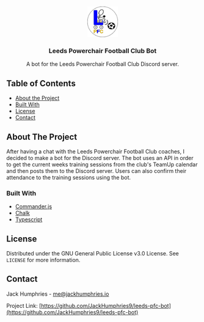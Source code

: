 <!-- PROJECT LOGO -->
<br />
<p align="center">
  <a href="https://github.com/JackHumphries9/leeds-pfc-bot">
    <img src="./logo.png" alt="Logo" width="80" height="80">
  </a>

  <h3 align="center">Leeds Powerchair Football Club Bot</h3>

  <p align="center">
    A bot for the Leeds Powerchair Football Club Discord server.
  </p>
</p>

<!-- TABLE OF CONTENTS -->

## Table of Contents

-   [About the Project](#about-the-project)
-   [Built With](#built-with)
-   [License](#license)
-   [Contact](#contact)

<!-- ABOUT THE PROJECT -->

## About The Project

After having a chat with the Leeds Powerchair Football Club coaches, I decided to make a bot for the Discord server. The bot uses an API in order to get the current weeks training sessions from the club's TeamUp calendar and then posts them to the Discord server. Users can also confirm their attendance to the training sessions using the bot.

### Built With

-   [Commander.js](https://github.com/tj/commander.js)
-   [Chalk](https://github.com/chalk/chalk)
-   [Typescript](https://github.com/microsoft/TypeScript)

## License

Distributed under the GNU General Public License v3.0 License. See `LICENSE` for more information.

## Contact

Jack Humphries - me@jackhumphries.io

Project Link: [https://github.com/JackHumphries9/leeds-pfc-bot](https://github.com/JackHumphries9/leeds-pfc-bot)
